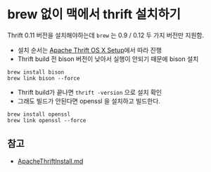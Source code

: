 # brew 없이 맥에서 thrift 설치하기

Thrift 0.11 버전을 설치해야하는데 `brew` 는 0.9 / 0.12 두 가지 버전만 지원함.

* 설치 순서는 [Apache Thrift OS X Setup](https://thrift.apache.org/docs/install/os_x)에서 따라 진행
* Thrift build 전 bison 버전이 낮아서 실행이 안되기 때문에 bison 설치

``` shell
brew install bison
brew link bison --force
```

* Thrift build가 끝나면 `thrift -version` 으로 설치 확인
* 그래도 빌드가 안된다면 openssl 을 설치하고 빌드한다.

``` shell
brew install openssl
brew link openssl --force
```

## 참고
* [ApacheThriftInstall.md](https://gist.github.com/amura2406/21310acfd5d4d8b8bcd176bccceb26d6)
